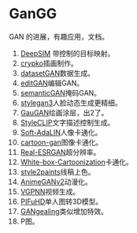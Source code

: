 # GanGG
GAN 的进展，有趣应用，文档。

1. [DeepSIM](https://github.com/eliahuhorwitz/DeepSIM) 带控制的目标映射。
2. [crypko](https://crypko.ai/)插画制作。
3. [datasetGAN](https://nv-tlabs.github.io/datasetGAN/)数据生成。
4. [editGAN](https://nv-tlabs.github.io/editGAN/)编辑GAN。
5. [semanticGAN](https://nv-tlabs.github.io/semanticGAN/)掩码GAN。
6. [stylegan3](https://nvlabs.github.io/stylegan3/)人脸动态生成更精细。
7. [GauGAN](https://github.com/NVlabs/SPADE)绘画涂层，出2了。
8. [StyleCLIP](https://github.com/orpatashnik/StyleCLIP)文字描述控制生成。
9. [Soft-AdaLIN](https://github.com/minivision-ai/photo2cartoon)人像卡通化。
10. [cartoon-gan](https://github.com/FilipAndersson245/cartoon-gan)图像卡通化。
11. [Real-ESRGAN](https://github.com/xinntao/Real-ESRGAN)超分辨率。
12. [White-box-Cartoonization](https://github.com/SystemErrorWang/White-box-Cartoonization)卡通化。
13. [style2paints](https://github.com/lllyasviel/style2paints)线稿上色。
14. [AnimeGANv2](https://tachibanayoshino.github.io/AnimeGANv2/)动漫化。
15. [VGPNN](https://nivha.github.io/vgpnn/)视频生成。
16. [PIFuHD](https://shunsukesaito.github.io/PIFuHD/)单人图转3D模型。
17. [GANgealing](https://www.wpeebles.com/gangealing)类似增加特效。
18. [](https://saic-mdal.github.io/lama-project/)P图。